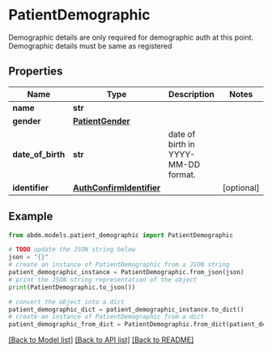 # PatientDemographic

Demographic details are only required for demographic auth at this point. Demographic details must be same as registered

## Properties

Name | Type | Description | Notes
------------ | ------------- | ------------- | -------------
**name** | **str** |  | 
**gender** | [**PatientGender**](PatientGender.md) |  | 
**date_of_birth** | **str** | date of birth in YYYY-MM-DD format. | 
**identifier** | [**AuthConfirmIdentifier**](AuthConfirmIdentifier.md) |  | [optional] 

## Example

```python
from abdm.models.patient_demographic import PatientDemographic

# TODO update the JSON string below
json = "{}"
# create an instance of PatientDemographic from a JSON string
patient_demographic_instance = PatientDemographic.from_json(json)
# print the JSON string representation of the object
print(PatientDemographic.to_json())

# convert the object into a dict
patient_demographic_dict = patient_demographic_instance.to_dict()
# create an instance of PatientDemographic from a dict
patient_demographic_from_dict = PatientDemographic.from_dict(patient_demographic_dict)
```
[[Back to Model list]](../README.md#documentation-for-models) [[Back to API list]](../README.md#documentation-for-api-endpoints) [[Back to README]](../README.md)


